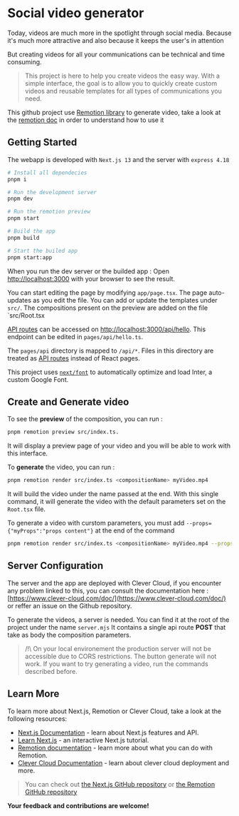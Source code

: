 # Social video generator

Today, videos are much more in the spotlight through social media. Because it's much more attractive and also because it keeps the user's in attention

But creating videos for all your communications can be technical and time consuming.

> This project is here to help you create videos the easy way. With a simple interface, the goal is to allow you to quickly create custom videos and reusable templates for all types of communications you need.

This github project use [Remotion library](https://www.remotion.dev/) to generate video, take a look at the [remotion doc](https://www.remotion.dev/docs/) in order to understand how to use it

## Getting Started

The webapp is developed with `Next.js 13` and the server with `express 4.18`

```bash
# Install all dependecies
pnpm i

# Run the development server
pnpm dev

# Run the remotion preview
pnpm start

# Build the app
pnpm build

# Start the builed app
pnpm start:app
```

When you run the dev server or the builded app :
Open [http://localhost:3000](http://localhost:3000) with your browser to see the result.

You can start editing the page by modifying `app/page.tsx`. The page auto-updates as you edit the file.
You can add or update the templates under `src/`. The compositions present on the preview are added on the file `src/Root.tsx

[API routes](https://nextjs.org/docs/api-routes/introduction) can be accessed on [http://localhost:3000/api/hello](http://localhost:3000/api/hello). This endpoint can be edited in `pages/api/hello.ts`.

The `pages/api` directory is mapped to `/api/*`. Files in this directory are treated as [API routes](https://nextjs.org/docs/api-routes/introduction) instead of React pages.

This project uses [`next/font`](https://nextjs.org/docs/basic-features/font-optimization) to automatically optimize and load Inter, a custom Google Font.

## Create and Generate video

To see the **preview** of the composition, you can run :

```bash
pnpm remotion preview src/index.ts.
```

It will display a preview page of your video and you will be able to work with this interface.

To **generate** the video, you can run :

```bash
pnpm remotion render src/index.ts <compositionName> myVideo.mp4
```

It will build the video under the name passed at the end.
With this single command, it will generate the video with the default parameters set on the `Root.tsx` file.

To generate a video with curstom parameters, you must add `--props={"myProps":"props content"}` at the end of the command

```bash
pnpm remotion render src/index.ts <compositionName> myVideo.mp4 --props='{"title":"Example of a non default title"}'
```

## Server Configuration

The server and the app are deployed with Clever Cloud, if you encounter any problem linked to this, you can consult the documentation here : [https://www.clever-cloud.com/doc/](https://www.clever-cloud.com/doc/) or reffer an issue on the Github repository.

To generate the videos, a server is needed. You can find it at the root of the project under the name `server.mjs`
It contains a single api route **POST** that take as body the composition parameters.

> /!\ On your local environement the production server will not be accessible due to CORS restrictions.
> The button generate will not work. If you want to try generating a video, run the commands described before.

## Learn More

To learn more about Next.js, Remotion or Clever Cloud, take a look at the following resources:

- [Next.js Documentation](https://nextjs.org/docs) - learn about Next.js features and API.
- [Learn Next.js](https://nextjs.org/learn) - an interactive Next.js tutorial.
- [Remotion documentation](https://www.remotion.dev/) - learn more about what you can do with Remotion.
- [Clever Cloud Documentation](https://www.clever-cloud.com/doc/) - learn about clever cloud deployment and more.

> You can check out [the Next.js GitHub repository](https://github.com/vercel/next.js/) or [the Remotion GitHub repository](https://github.com/remotion-dev/remotion)

**Your feedback and contributions are welcome!**
